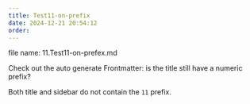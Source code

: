 ```yaml
---
title: Test11-on-prefix
date: 2024-12-21 20:54:12
order: 
---
```


file name: 11.Test11-on-prefex.md

Check out the auto generate Frontmatter: is the title still have a numeric prefix?

Both title and sidebar do not contain the `11` prefix.
